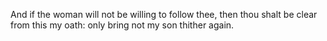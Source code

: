 And if the woman will not be willing to follow thee, then thou shalt be clear from this my oath: only bring not my son thither again.
